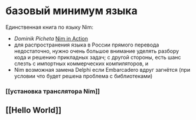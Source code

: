 # базовый минимум языка

Единственная книга по языку Nim:
* *Dominik Picheta* [Nim in Action](https://www.amazon.com/Nim-Action-Dominik-Picheta/dp/1617293431)
* для распространения языка в России прямого перевода недостаточно, нужно очень большое внимание уделять разбору кода и решению прикладных задач; с другой стороны, есть шанс слезть с импортных коммерческих компиляторов, и 
* Nim возможная замена Delphi если Embarcadero вдруг загнётся (при условии что будет решена проблема с библиотеками)

### [[установка транслятора Nim]]
## [[Hello World]]
